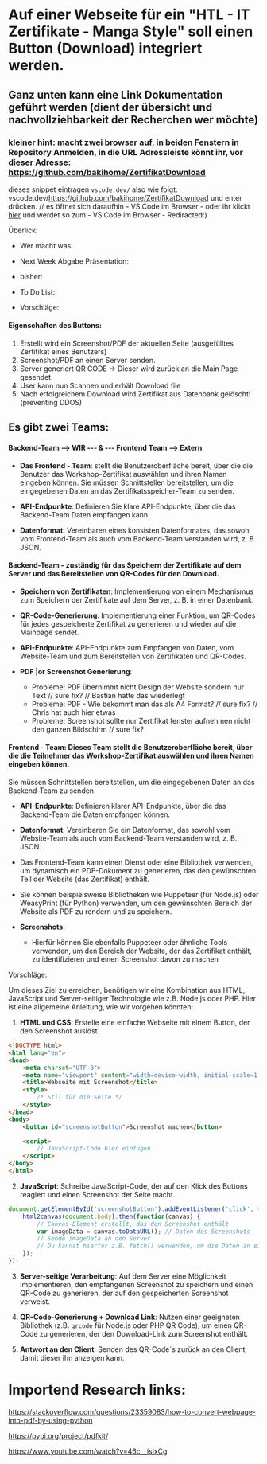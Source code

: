 # Auf einer Webseite für ein "HTL - IT Zertifikate - Manga Style" soll einen Button (Download) integriert werden.

## Ganz unten kann eine Link Dokumentation geführt werden (dient der übersicht und nachvollziehbarkeit der Recherchen wer möchte)

### kleiner hint: macht zwei browser auf, in beiden Fenstern in Repository Anmelden, in die URL Adressleiste könnt ihr, vor dieser Adresse: https://github.com/bakihome/ZertifikatDownload 
dieses snippet eintragen `vscode.dev/` also wie folgt: vscode.dev/https://github.com/bakihome/ZertifikatDownload und enter drücken. // es öffnet sich daraufhin - VS.Code im Browser -
oder ihr klickt [hier](https://vscode.dev/github/bakihome/ZertifikatDownload) und werdet so zum - VS.Code im Browser - Rediracted:) 

Überlick:

- Wer macht was: 

- Next Week Abgabe Präsentation:

- bisher:

- To Do List:

- Vorschläge: 

#### Eigenschaften des Buttons:

1. Erstellt wird ein Screenshot/PDF der aktuellen Seite (ausgefülltes Zertifikat eines Benutzers)   
2. Screenshot/PDF an einen Server senden. 
3. Server generiert QR CODE -> Dieser wird zurück an die Main Page gesendet. 
4. User kann nun Scannen und erhält Download file
5. Nach erfolgreichem Download wird Zertifikat aus Datenbank gelöscht! (preventing DDOS)
   
## Es gibt zwei Teams:

#### **Backend-Team** --> WIR --- & --- Frontend Team --> Extern

- **Das Frontend - Team**: stellt die Benutzeroberfläche bereit, über die die Benutzer das Workshop-Zertifikat auswählen und ihren Namen eingeben können. Sie müssen Schnittstellen bereitstellen, um die eingegebenen Daten an das Zertifikatsspeicher-Team zu senden.
    
- **API-Endpunkte**: Definieren Sie klare API-Endpunkte, über die das Backend-Team Daten empfangen kann.
- **Datenformat**: Vereinbaren eines konsisten Datenformates, das sowohl vom Frontend-Team als auch vom Backend-Team verstanden wird, z. B. JSON.


#### **Backend-Team** - zuständig für das Speichern der Zertifikate auf dem Server und das Bereitstellen von QR-Codes für den Download.
    
 - **Speichern von Zertifikaten**: Implementierung von einem Mechanismus zum Speichern der Zertifikate auf dem Server, z. B. in einer Datenbank.
 - **QR-Code-Generierung**: Implementierung einer Funktion, um QR-Codes für jedes gespeicherte Zertifikat zu generieren und wieder auf die Mainpage sendet.
 - **API-Endpunkte**: API-Endpunkte zum Empfangen von Daten, vom Website-Team und zum Bereitstellen von Zertifikaten und QR-Codes.

- **PDF |or Screenshot Generierung**:

    - Probleme: PDF übernimmt nicht Design der Website sondern nur Text // sure fix? // Bastian hatte das wiederlegt
    - Probleme: PDF - Wie bekommt man das als A4 Format? // sure fix? // Chris hat auch hier etwas
    - Probleme: Screenshot sollte nur Zertifikat fenster aufnehmen nicht den ganzen Bildschirm // sure fix?

#### **Frontend - Team**: Dieses Team stellt die Benutzeroberfläche bereit, über die die Teilnehmer das Workshop-Zertifikat auswählen und ihren Namen eingeben können. 
Sie müssen Schnittstellen bereitstellen, um die eingegebenen Daten an das Backend-Team zu senden.
    
- **API-Endpunkte**: Definieren klarer API-Endpunkte, über die das Backend-Team die Daten empfangen können.
- **Datenformat**: Vereinbaren Sie ein Datenformat, das sowohl vom Website-Team als auch vom Backend-Team verstanden wird, z. B. JSON.
- Das Frontend-Team kann einen Dienst oder eine Bibliothek verwenden, um dynamisch ein PDF-Dokument zu generieren, das den gewünschten Teil der Website (das Zertifikat) enthält.
- Sie können beispielsweise Bibliotheken wie Puppeteer (für Node.js) oder WeasyPrint (für Python) verwenden, um den gewünschten Bereich der Website als PDF zu rendern und zu speichern.

- **Screenshots**:
    
    - Hierfür können Sie ebenfalls Puppeteer oder ähnliche Tools verwenden, um den Bereich der Website, der das Zertifikat enthält, zu identifizieren und einen Screenshot davon zu machen

Vorschläge:

Um dieses Ziel zu erreichen, benötigen wir eine Kombination aus HTML, JavaScript und Server-seitiger Technologie wie z.B. Node.js oder PHP. Hier ist eine allgemeine Anleitung, wie wir vorgehen könnten:

1. **HTML und CSS**: Erstelle eine einfache Webseite mit einem Button, der den Screenshot auslöst.

```html
<!DOCTYPE html>
<html lang="en">
<head>
    <meta charset="UTF-8">
    <meta name="viewport" content="width=device-width, initial-scale=1.0">
    <title>Webseite mit Screenshot</title>
    <style>
        /* Stil für die Seite */
    </style>
</head>
<body>
    <button id="screenshotButton">Screenshot machen</button>

    <script>
        // JavaScript-Code hier einfügen
    </script>
</body>
</html>
```

2. **JavaScript**: Schreibe JavaScript-Code, der auf den Klick des Buttons reagiert und einen Screenshot der Seite macht.

```javascript
document.getElementById('screenshotButton').addEventListener('click', function() {
    html2canvas(document.body).then(function(canvas) {
        // Canvas-Element erstellt, das den Screenshot enthält
        var imageData = canvas.toDataURL(); // Daten des Screenshots
        // Sende imageData an den Server
        // Du kannst hierfür z.B. fetch() verwenden, um die Daten an einen Server zu senden
    });
});
```

3. **Server-seitige Verarbeitung**: Auf dem Server eine Möglichkeit implementieren, den empfangenen Screenshot zu speichern und einen QR-Code zu generieren, der auf den gespeicherten Screenshot verweist.

4. **QR-Code-Generierung + Download Link**: Nutzen einer geeigneten Bibliothek (z.B. `qrcode` für Node.js oder PHP QR Code), um einen QR-Code zu generieren, der den Download-Link zum Screenshot enthält.

5. **Antwort an den Client**: Senden des QR-Code´s zurück an den Client, damit dieser ihn anzeigen kann.


# Importend Research links:

https://stackoverflow.com/questions/23359083/how-to-convert-webpage-into-pdf-by-using-python

https://pypi.org/project/pdfkit/ 

https://www.youtube.com/watch?v=46c__islxCg







